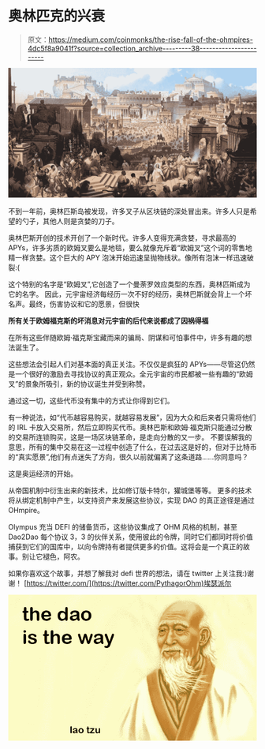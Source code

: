 # 奥林匹克的兴衰

> 原文：<https://medium.com/coinmonks/the-rise-fall-of-the-ohmpires-4dc5f8a9041f?source=collection_archive---------38----------------------->

![](img/1a572603b83c06c0d05b6f9a464c0a65.png)

不到一年前，奥林匹斯岛被发现，许多叉子从区块链的深处冒出来。许多人只是希望的勺子，其他人则是贪婪的刀子。

奥林巴斯开创的技术开创了一个新时代。许多人变得充满贪婪，寻求最高的 APYs，许多劣质的欧姆叉要么是地毯，要么就像充斥着“欧姆叉”这个词的零售地精一样贪婪。这个巨大的 APY 泡沫开始迅速呈抛物线状。像所有泡沫一样迅速破裂:(

这个特别的名字是“欧姆叉”,它创造了一个曼荼罗效应类型的东西，奥林匹斯成为它的名字。
因此，元宇宙经济每经历一次不好的经历，奥林巴斯就会背上一个坏名声。最终，伤害协议和它的愿景，但很快

**所有关于欧姆福克斯的坏消息对元宇宙的后代来说都成了因祸得福**

在所有这些伴随欧姆·福克斯宝藏而来的骗局、阴谋和可怕事件中，许多有趣的想法诞生了。

这些想法会引起人们对基本面的真正关注。不仅仅是疯狂的 APYs——尽管这仍然是一个很好的激励去寻找协议的真正观众。全元宇宙的市民都被一些有趣的“欧姆叉”的景象所吸引，新的协议诞生并受到称赞。

通过这一切，这些代币没有集中的方式让你得到它们。

有一种说法，如“代币越容易购买，就越容易发展”，因为大众和后来者只需将他们的 IRL 卡放入交易所，然后立即购买代币。奥林巴斯和欧姆·福克斯只能通过分散的交易所连锁购买，这是一场区块链革命，是走向分散的又一步。
不要误解我的意思，所有的集中交易在这一过程中创造了什么，在过去这是好的，但对于比特币的“真实愿景”,他们有点迷失了方向，很久以前就偏离了这条道路……你同意吗？

这是奥运经济的开始。

从帝国机制中衍生出来的新技术，比如修订版卡特尔，獾城堡等等。
更多的技术将从绑定机制中产生，以支持资产来发展这些协议，实现 DAO 的真正途径是通过 OHmpire。

Olympus 充当 DEFI 的储备货币，这些协议集成了 OHM 风格的机制，甚至 Dao2Dao 每个协议 3，3 的伙伴关系，使用彼此的令牌，同时它们都同时将价值捕获到它们的国库中，以向令牌持有者提供更多的价值。这将会是一个真正的故事。别让它褪色，阿农。

如果你喜欢这个故事，并想了解我对 defi 世界的想法，请在 twitter 上关注我:)谢谢！
[https://twitter.com/](https://twitter.com/PythagorOhm)埃瑟派尔

![](img/7c50a0bd4fe0a25ffacdcf9d9893f8a3.png)